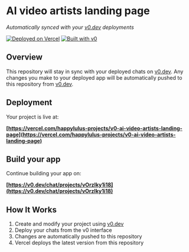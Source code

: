 # AI video artists landing page

*Automatically synced with your [v0.dev](https://v0.dev) deployments*

[![Deployed on Vercel](https://img.shields.io/badge/Deployed%20on-Vercel-black?style=for-the-badge&logo=vercel)](https://vercel.com/happylulus-projects/v0-ai-video-artists-landing-page)
[![Built with v0](https://img.shields.io/badge/Built%20with-v0.dev-black?style=for-the-badge)](https://v0.dev/chat/projects/vOrzlky1i18)

## Overview

This repository will stay in sync with your deployed chats on [v0.dev](https://v0.dev).
Any changes you make to your deployed app will be automatically pushed to this repository from [v0.dev](https://v0.dev).

## Deployment

Your project is live at:

**[https://vercel.com/happylulus-projects/v0-ai-video-artists-landing-page](https://vercel.com/happylulus-projects/v0-ai-video-artists-landing-page)**

## Build your app

Continue building your app on:

**[https://v0.dev/chat/projects/vOrzlky1i18](https://v0.dev/chat/projects/vOrzlky1i18)**

## How It Works

1. Create and modify your project using [v0.dev](https://v0.dev)
2. Deploy your chats from the v0 interface
3. Changes are automatically pushed to this repository
4. Vercel deploys the latest version from this repository